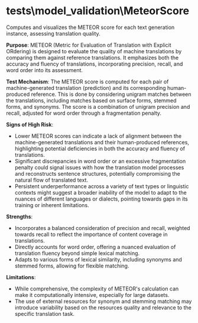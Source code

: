 # tests\model_validation\MeteorScore

Computes and visualizes the METEOR score for each text generation instance, assessing translation quality.

**Purpose**: METEOR (Metric for Evaluation of Translation with Explicit ORdering) is designed to evaluate the quality
of machine translations by comparing them against reference translations. It emphasizes both the accuracy and fluency
of translations, incorporating precision, recall, and word order into its assessment.

**Test Mechanism**: The METEOR score is computed for each pair of machine-generated translation (prediction) and its
corresponding human-produced reference. This is done by considering unigram matches between the translations, including
matches based on surface forms, stemmed forms, and synonyms. The score is a combination of unigram precision and recall,
adjusted for word order through a fragmentation penalty.

**Signs of High Risk**:
- Lower METEOR scores can indicate a lack of alignment between the machine-generated translations and their human-produced references, highlighting potential deficiencies in both the accuracy and fluency of translations.
- Significant discrepancies in word order or an excessive fragmentation penalty could signal issues with how the translation model processes and reconstructs sentence structures, potentially compromising the natural flow of translated text.
- Persistent underperformance across a variety of text types or linguistic contexts might suggest a broader inability of the model to adapt to the nuances of different languages or dialects, pointing towards gaps in its training or inherent limitations.

**Strengths**:
- Incorporates a balanced consideration of precision and recall, weighted towards recall to reflect the importance of
content coverage in translations.
- Directly accounts for word order, offering a nuanced evaluation of translation fluency beyond simple lexical matching.
- Adapts to various forms of lexical similarity, including synonyms and stemmed forms, allowing for flexible matching.

**Limitations**:
- While comprehensive, the complexity of METEOR's calculation can make it computationally intensive, especially for
large datasets.
- The use of external resources for synonym and stemming matching may introduce variability based on the resources
quality and relevance to the specific translation task.